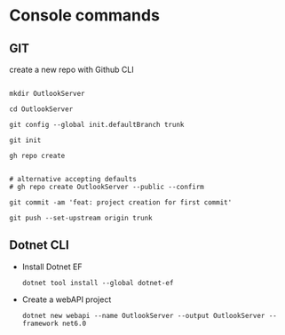 # Console commands

## GIT

create a new repo with Github CLI

```ps2  

mkdir OutlookServer

cd OutlookServer

git config --global init.defaultBranch trunk

git init

gh repo create


# alternative accepting defaults
# gh repo create OutlookServer --public --confirm

git commit -am 'feat: project creation for first commit'

git push --set-upstream origin trunk

```

## Dotnet CLI

- Install Dotnet EF

    ```ps2
    dotnet tool install --global dotnet-ef
    ```

- Create a webAPI project
  
  ```ps2
  dotnet new webapi --name OutlookServer --output OutlookServer --framework net6.0
  ```
